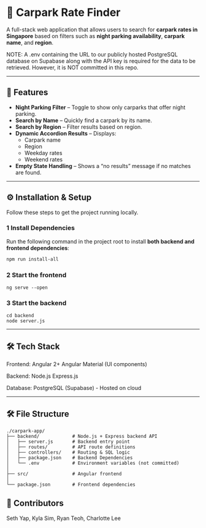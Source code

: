 # 🚗 Carpark Rate Finder

A full-stack web application that allows users to search for **carpark rates in Singapore** based on filters such as **night parking availability**, **carpark name**, and **region**.

NOTE: A .env containing the URL to our publicly hosted PostgreSQL database on Supabase along with the API key is required for the data to be retrieved. However, it is NOT committed in this repo.

---

## 📌 Features
- **Night Parking Filter** – Toggle to show only carparks that offer night parking.
- **Search by Name** – Quickly find a carpark by its name.
- **Search by Region** – Filter results based on region.
- **Dynamic Accordion Results** – Displays:
  - Carpark name  
  - Region  
  - Weekday rates  
  - Weekend rates  
- **Empty State Handling** – Shows a “no results” message if no matches are found.

---

## ⚙️ Installation & Setup

Follow these steps to get the project running locally.

### 1 Install Dependencies
Run the following command in the project root to install **both backend and frontend dependencies**:
```bash
npm run install-all
```

### 2 Start the frontend
```
ng serve --open
```

### 3 Start the backend
```
cd backend
node server.js
```

---
## 🛠 Tech Stack
Frontend:
Angular 2+
Angular Material (UI components)

Backend:
Node.js
Express.js

Database: 
PostgreSQL (Supabase) - Hosted on cloud

---
## 🛠 File Structure
```
./carpark-app/
├── backend/            # Node.js + Express backend API
│   ├── server.js       # Backend entry point
│   ├── routes/         # API route definitions
│   ├── controllers/    # Routing & SQL logic
│   ├── package.json    # Backend Dependencies
│   └── .env            # Environment variables (not committed)
│
├── src/                # Angular frontend
│
└── package.json        # Frontend dependencies
```

## 👥 Contributors
Seth Yap, Kyla Sim, Ryan Teoh, Charlotte Lee



